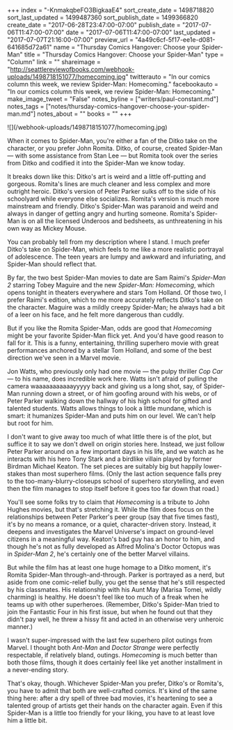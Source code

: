 +++
index = "-KnmakqbeFO3BigkaaE4"
sort_create_date = 1498718820
sort_last_updated = 1499487360
sort_publish_date = 1499366820
create_date = "2017-06-28T23:47:00-07:00"
publish_date = "2017-07-06T11:47:00-07:00"
date = "2017-07-06T11:47:00-07:00"
last_updated = "2017-07-07T21:16:00-07:00"
preview_url = "4a49c6cf-5f17-ee1e-d081-641685d72a61"
name = "Thursday Comics Hangover: Choose your Spider-Man"
title = "Thursday Comics Hangover: Choose your Spider-Man"
type = "Column"
link = ""
shareimage = "http://seattlereviewofbooks.com/webhook-uploads/1498718151077/homecoming.jpg"
twitterauto = "In our comics column this week, we review Spider-Man: Homecoming."
facebookauto = "In our comics column this week, we review Spider-Man: Homecoming."
make_image_tweet = "False"
notes_byline = ["writers/paul-constant.md"]
notes_tags = ["notes/thursday-comics-hangover-choose-your-spider-man.md"]
notes_about = ""
books = ""
+++
<p class="image">![](/webhook-uploads/1498718151077/homecoming.jpg)<p>

When it comes to Spider-Man, you're either a fan of the Ditko take on the character, or you prefer John Romita. Ditko, of course, created Spider-Man — with some assistance from Stan Lee — but Romita took over the series from Ditko and codified it into the Spider-Man we know today.

It breaks down like this: Ditko's art is weird and a little off-putting and gorgeous. Romita's lines are much cleaner and less complex and more outright heroic. Ditko's version of Peter Parker sulks off to the side of his schoolyard while everyone else socializes. Romita's version is much more mainstream and friendly. Ditko's Spider-Man was paranoid and weird and always in danger of getting angry and hurting someone. Romita's Spider-Man is on all the licensed Underoos and bedsheets, as unthreatening in his own way as Mickey Mouse.

You can probably tell from my description where I stand. I much prefer Ditko's take on Spider-Man, which feels to me like a more realistic portrayal of adolescence. The teen years are lumpy and awkward and infuriating, and Spider-Man should reflect that.

By far, the two best Spider-Man movies to date are Sam Raimi's *Spider-Man 2* starring Tobey Maguire and the new *Spider-Man: Homecoming*, which opens tonight in theaters everywhere and stars Tom Holland. Of those two, I prefer Raimi's edition, which to me more accurately reflects Ditko's take on the character. Maguire was a mildly creepy Spider-Man; he always had a bit of a leer on his face, and he felt more dangerous than cuddly.

But if you like the Romita Spider-Man, odds are good that *Homecoming* might be your favorite Spider-Man flick yet. And you'd have good reason to fall for it. This is a funny, entertaining, thrilling superhero movie with great performances anchored by a stellar Tom Holland, and some of the best direction we've seen in a Marvel movie.

Jon Watts, who previously only had one movie — the pulpy thriller *Cop Car* — to his name, does incredible work here. Watts isn't afraid of pulling the camera waaaaaaaaaaayyyyy back and giving us a long shot, say, of Spider-Man running down a street, or of him goofing around with his webs, or of Peter Parker walking down the hallway of his high school for gifted and talented students. Watts allows things to look a little mundane, which is smart: it humanizes Spider-Man and puts him on our level. We can't help but root for him.

I don't want to give away too much of what little there is of the plot, but suffice it to say we don't dwell on origin stories here. Instead, we just follow Peter Parker around on a few important days in his life, and we watch as he interacts with his hero Tony Stark and a birdlike villain played by former Birdman Michael Keaton. The set pieces are suitably big but happily lower-stakes than most superhero films. (Only the last action sequence falls prey to the too-many-blurry-closeups school of superhero storytelling, and even then the film manages to stop itself before it goes too far down that road.)

You'll see some folks try to claim that *Homecoming* is a tribute to John Hughes movies, but that's stretching it. While the film does focus on the relationships between Peter Parker's peer group (say that five times fast), it's by no means a romance, or a quiet, character-driven story. Instead, it deepens and investigates the Marvel Universe's impact on ground-level citizens in a meaningful way. Keaton's bad guy has an honor to him, and though he's not as fully developed as Alfred Molina's Doctor Octopus was in *Spider-Man 2*, he's certainly one of the better Marvel villains.

But while the film has at least one huge homage to a Ditko moment, it's Romita Spider-Man through-and-through. Parker is portrayed as a nerd, but aside from one comic-relief bully, you get the sense that he's still respected by his classmates. His relationship with his Aunt May (Marisa Tomei, wildly charming) is healthy. He doesn't feel like too much of a freak when he teams up with other superheroes. (Remember, Ditko's Spider-Man tried to join the Fantastic Four in his first issue, but when he found out that they didn't pay well, he threw a hissy fit and acted in an otherwise very unheroic manner.)

I wasn't super-impressed with the last few superhero pilot outings from Marvel. I thought both *Ant-Man* and *Doctor Strange* were perfectly respectable, if relatively bland, outings. *Homecoming* is much better than both those films, though it does certainly feel like yet another installment in a never-ending story. 

That's okay, though. Whichever Spider-Man you prefer, Ditko's or Romita's, you have to admit that both are well-crafted comics. It's kind of the same thing here: after a dry spell of three bad movies, it's heartening to see a talented group of artists get their hands on the character again. Even if this Spider-Man is a little too friendly for your liking, you have to at least love him a little bit.
